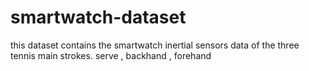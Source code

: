 # smartwatch-dataset
this dataset contains the smartwatch inertial sensors data of the three tennis main strokes.
serve , backhand , forehand

